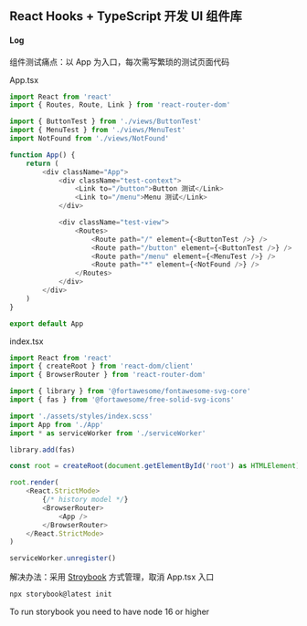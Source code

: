 ## React Hooks + TypeScript 开发 UI 组件库

#### Log

组件测试痛点：以 App 为入口，每次需写繁琐的测试页面代码

App.tsx

```javascript
import React from 'react'
import { Routes, Route, Link } from 'react-router-dom'

import { ButtonTest } from './views/ButtonTest'
import { MenuTest } from './views/MenuTest'
import NotFound from './views/NotFound'

function App() {
    return (
        <div className="App">
            <div className="test-context">
                <Link to="/button">Button 测试</Link>
                <Link to="/menu">Menu 测试</Link>
            </div>

            <div className="test-view">
                <Routes>
                    <Route path="/" element={<ButtonTest />} />
                    <Route path="/button" element={<ButtonTest />} />
                    <Route path="/menu" element={<MenuTest />} />
                    <Route path="*" element={<NotFound />} />
                </Routes>
            </div>
        </div>
    )
}

export default App
```

index.tsx

```javascript
import React from 'react'
import { createRoot } from 'react-dom/client'
import { BrowserRouter } from 'react-router-dom'

import { library } from '@fortawesome/fontawesome-svg-core'
import { fas } from '@fortawesome/free-solid-svg-icons'

import './assets/styles/index.scss'
import App from './App'
import * as serviceWorker from './serviceWorker'

library.add(fas)

const root = createRoot(document.getElementById('root') as HTMLElement)

root.render(
    <React.StrictMode>
        {/* history model */}
        <BrowserRouter>
            <App />
        </BrowserRouter>
    </React.StrictMode>
)

serviceWorker.unregister()

```

解决办法：采用 [Stroybook](https://storybook.js.org/docs/react/get-started/install) 方式管理，取消 App.tsx 入口

```bash
npx storybook@latest init
```

To run storybook you need to have node 16 or higher
